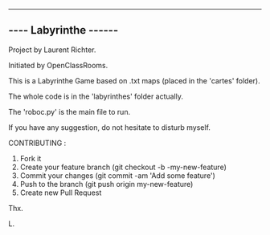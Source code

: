
----------------------
---- Labyrinthe ------
---------------------

Project by Laurent Richter.

Initiated by OpenClassRooms.


This is a Labyrinthe Game based on .txt maps (placed in the 'cartes' folder). 

The whole code is in the 'labyrinthes' folder actually.

The 'roboc.py' is the main file to run.

If you have any suggestion, do not hesitate to disturb myself. 




CONTRIBUTING :

1. Fork it
2. Create your feature branch (git checkout -b -my-new-feature)
3. Commit your changes (git commit -am 'Add some feature')
4. Push to the branch (git push origin my-new-feature)
5. Create new Pull Request




Thx.

L.
